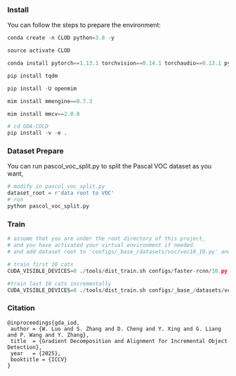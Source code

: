 ### Install
You can follow the steps to prepare the environment:
```python
conda create -n CLOD python=3.8 -y

source activate CLOD

conda install pytorch==1.13.1 torchvision==0.14.1 torchaudio==0.13.1 pytorch-cuda=11.6 -c pytorch -c nvidia

pip install tqdm

pip install -U openmim

mim install mmengine==0.7.3

mim install mmcv==2.0.0

# cd GDA-COLD
pip install -v -e .
```
### Dataset Prepare
You can run pascol_voc_split.py to split the Pascal VOC dataset as you want,
```python
# modify in pascol_voc_split.py
dataset_root = r'data root to VOC'
# run
python pascol_voc_split.py
```
### Train
```python
# assume that you are under the root directory of this project,
# and you have activated your virtual environment if needed.
# and add dataset root to 'configs/_base_/datasets/voc/voc10_10.py' and 'configs/_base_/datasets/voc/voc10.py'

# train first 10 cats
CUDA_VISIBLE_DEVICES=0 ./tools/dist_train.sh configs/faster-rcnn/10.py 1 --work-dirs ./work_dir/base/voc/10

#train last 10 cats incrementally
CUDA_VISIBLE_DEVICES=0 ./tools/dist_train.sh configs/_base_/datasets/voc/voc10_10.py 1
```
### Citation
```
@inproceedings{gda_iod,
 author = {W. Luo and S. Zhang and D. Cheng and Y. Xing and G. Liang and P. Wang and Y. Zhang},
 title  = {Gradient Decomposition and Alignment for Incremental Object Detection},
 year   = {2025},
 booktitle = {ICCV}
}
```
